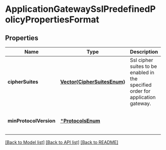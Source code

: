# ApplicationGatewaySslPredefinedPolicyPropertiesFormat


## Properties
Name | Type | Description | Notes
------------ | ------------- | ------------- | -------------
**cipherSuites** | [**Vector{CipherSuitesEnum}**](CipherSuitesEnum.md) | Ssl cipher suites to be enabled in the specified order for application gateway. | [optional] [default to nothing]
**minProtocolVersion** | [***ProtocolsEnum**](ProtocolsEnum.md) |  | [optional] [default to nothing]


[[Back to Model list]](../README.md#models) [[Back to API list]](../README.md#api-endpoints) [[Back to README]](../README.md)


